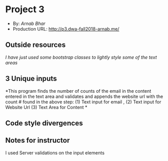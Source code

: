 # Project 3
+ By: *Arnab Bhar*
+ Production URL: <http://p3.dwa-fall2018-arnab.me/>

## Outside resources
*I have just used some bootstrap classes to lightly style some of the text areas*

## 3 Unique inputs
*This program finds the number of counts of the email in the content entered in the text area and validates and appends the website url with the count # found in the above step: (1) Text input for email , (2) Text input for Website Url  (3) Text Area for Content *

## Code style divergences

## Notes for instructor
I used Server validations on the input elements 
